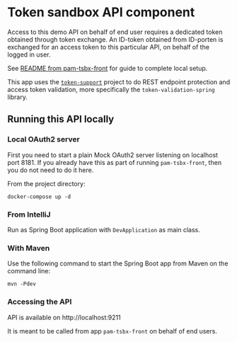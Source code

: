 # Token sandbox API component

Access to this demo API on behalf of end user requires a dedicated token
obtained through token exchange. An ID-token obtained from ID-porten is
exchanged for an access token to this particular API, on behalf of the logged in
user.

See [README from pam-tsbx-front][1] for guide to complete local setup.

This app uses the [`token-support`][2] project to do REST endpoint protection
and access token validation, more specifically the `token-validation-spring`
library.

[1]: https://github.com/navikt/pam-tsbx-front
[2]: https://github.com/navikt/token-support#token-validation-spring

## Running this API locally

### Local OAuth2 server

First you need to start a plain Mock OAuth2 server listening on localhost
port 8181. If you already have this as part of running `pam-tsbx-front`, then
you do not need to do it here.

From the project directory:

    docker-compose up -d

### From IntelliJ

Run as Spring Boot application with `DevApplication` as main class.

### With Maven

Use the following command to start the Spring Boot app from Maven on the command line:

    mvn -Pdev

### Accessing the API

API is available on http://localhost:9211

It is meant to be called from app `pam-tsbx-front` on behalf of end users.
